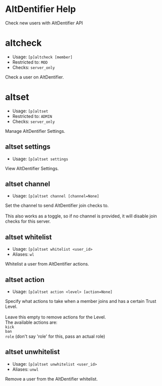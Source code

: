 # AltDentifier Help

Check new users with AltDentifier API

# altcheck
 - Usage: `[p]altcheck [member] `
 - Restricted to: `MOD`
 - Checks: `server_only`

Check a user on AltDentifier.

# altset
 - Usage: `[p]altset `
 - Restricted to: `ADMIN`
 - Checks: `server_only`

Manage AltDentifier Settings.

## altset settings
 - Usage: `[p]altset settings `

View AltDentifier Settings.

## altset channel
 - Usage: `[p]altset channel [channel=None] `

Set the channel to send AltDentifier join checks to.<br/><br/>This also works as a toggle, so if no channel is provided, it will disable join checks for this server.

## altset whitelist
 - Usage: `[p]altset whitelist <user_id> `
 - Aliases: `wl`

Whitelist a user from AltDentifier actions.

## altset action
 - Usage: `[p]altset action <level> [action=None] `

Specify what actions to take when a member joins and has a certain Trust Level.<br/><br/>Leave this empty to remove actions for the Level.<br/>The available actions are:<br/>`kick`<br/>`ban`<br/>`role` (don't say 'role' for this, pass an actual role)

## altset unwhitelist
 - Usage: `[p]altset unwhitelist <user_id> `
 - Aliases: `unwl`

Remove a user from the AltDentifier whitelist.

